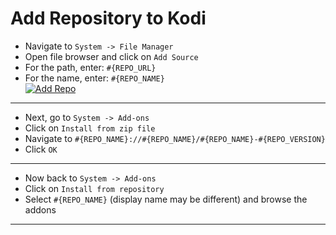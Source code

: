 
# Add Repository to Kodi

- Navigate to `System -> File Manager`
- Open file browser and click on `Add Source`
- For the path, enter: `#{REPO_URL}`
- For the name, enter: `#{REPO_NAME}`  
  [![Add Repo](http://i.imgur.com/JtKm9kXl.png)](http://i.imgur.com/JtKm9kX.png)
  
--- 
  
- Next, go to `System -> Add-ons`
- Click on `Install from zip file`
- Navigate to `#{REPO_NAME}://#{REPO_NAME}/#{REPO_NAME}-#{REPO_VERSION}`
- Click `OK`

---
- Now back to `System -> Add-ons`
- Click on `Install from repository`
- Select `#{REPO_NAME}` (display name may be different) and browse the addons

---

